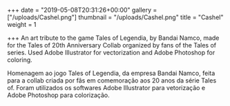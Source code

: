 +++
date = "2019-05-08T20:31:26+00:00"
gallery = ["/uploads/Cashel.png"]
thumbnail = "/uploads/Cashel.png"
title = "Cashel"
weight = 1

+++
An art tribute to the game Tales of Legendia, by Bandai Namco, made for the Tales of 20th Anniversary Collab organized by fans of the Tales of series. Used Adobe Illustrator for vectorization and Adobe Photoshop for coloring.

Homenagem ao jogo Tales of Legendia, da empresa Bandai Namco, feita para a collab criada por fãs em comemoração aos 20 anos da série Tales of. Foram utilizados os softwares Adobe Illustrator para vetorização e Adobe Photoshop para colorização.